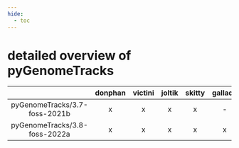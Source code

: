 ```yaml
---
hide:
  - toc
---
```


detailed overview of pyGenomeTracks
===================================

| |donphan|victini|joltik|skitty|gallade|accelgor|swalot|doduo|
| :---: | :---: | :---: | :---: | :---: | :---: | :---: | :---: | :---: |
|pyGenomeTracks/3.7-foss-2021b|x|x|x|x|-|x|x|x|
|pyGenomeTracks/3.8-foss-2022a|x|x|x|x|x|x|x|x|

